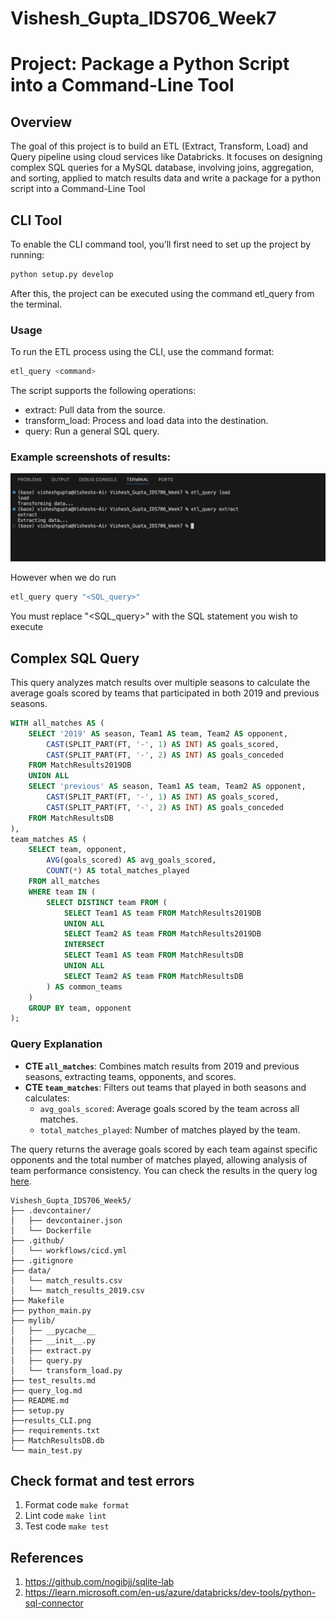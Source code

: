 # Vishesh_Gupta_IDS706_Week7



# Project: Package a Python Script into a Command-Line Tool

## Overview
The goal of this project is to build an ETL (Extract, Transform, Load) and Query pipeline using cloud services like Databricks. It focuses on designing complex SQL queries for a MySQL database, involving joins, aggregation, and sorting, applied to match results data and write a package for a python script into a Command-Line Tool

## CLI Tool

To enable the CLI command tool, you’ll first need to set up the project by running:

```bash
python setup.py develop
```
After this, the project can be executed using the command etl_query from the terminal.

### Usage

To run the ETL process using the CLI, use the command format:

```bash
etl_query <command>
```
The script supports the following operations:

- extract: Pull data from the source.
- transform_load: Process and load data into the destination.
- query: Run a general SQL query.

### Example screenshots of results:

![Test Image 3](results_CLI.png)

However when we do run 
```bash
etl_query query "<SQL_query>"
```
You must replace "<SQL_query>" with the SQL statement you wish to execute

## Complex SQL Query
This query analyzes match results over multiple seasons to calculate the average goals scored by teams that participated in both 2019 and previous seasons.

```sql
WITH all_matches AS (
    SELECT '2019' AS season, Team1 AS team, Team2 AS opponent, 
        CAST(SPLIT_PART(FT, '-', 1) AS INT) AS goals_scored,
        CAST(SPLIT_PART(FT, '-', 2) AS INT) AS goals_conceded
    FROM MatchResults2019DB
    UNION ALL
    SELECT 'previous' AS season, Team1 AS team, Team2 AS opponent, 
        CAST(SPLIT_PART(FT, '-', 1) AS INT) AS goals_scored,
        CAST(SPLIT_PART(FT, '-', 2) AS INT) AS goals_conceded
    FROM MatchResultsDB
),
team_matches AS (
    SELECT team, opponent, 
        AVG(goals_scored) AS avg_goals_scored, 
        COUNT(*) AS total_matches_played
    FROM all_matches
    WHERE team IN (
        SELECT DISTINCT team FROM (
            SELECT Team1 AS team FROM MatchResults2019DB
            UNION ALL
            SELECT Team2 AS team FROM MatchResults2019DB
            INTERSECT
            SELECT Team1 AS team FROM MatchResultsDB
            UNION ALL
            SELECT Team2 AS team FROM MatchResultsDB
        ) AS common_teams
    )
    GROUP BY team, opponent
);
```
### Query Explanation

- **CTE `all_matches`**: Combines match results from 2019 and previous seasons, extracting teams, opponents, and scores.
- **CTE `team_matches`**: Filters out teams that played in both seasons and calculates:
  - `avg_goals_scored`: Average goals scored by the team across all matches.
  - `total_matches_played`: Number of matches played by the team.

The query returns the average goals scored by each team against specific opponents and the total number of matches played, allowing analysis of team performance consistency. You can check the results in the query log [here](https://github.com/nogibjj/Vishesh_Gupta_IDS706_Week6/blob/main/query_log.md).

```
Vishesh_Gupta_IDS706_Week5/
├── .devcontainer/
│   ├── devcontainer.json
│   └── Dockerfile
├── .github/
│   └── workflows/cicd.yml
├── .gitignore
├── data/
│   └── match_results.csv
│   └── match_results_2019.csv
├── Makefile
├── python_main.py
├── mylib/
│   ├── __pycache__
│   ├── __init__.py
│   ├── extract.py
│   ├── query.py
│   └── transform_load.py
├── test_results.md
├── query_log.md
├── README.md
├── setup.py
├──results_CLI.png
├── requirements.txt
├── MatchResultsDB.db
└── main_test.py
```

## Check format and test errors 
1. Format code `make format`
2. Lint code `make lint`
3. Test code `make test`


## References 
1. https://github.com/nogibjj/sqlite-lab
2. https://learn.microsoft.com/en-us/azure/databricks/dev-tools/python-sql-connector

